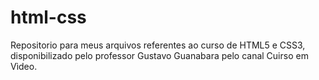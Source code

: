 # html-css
 Repositorio para meus arquivos referentes ao curso de HTML5 e CSS3, disponibilizado pelo professor Gustavo Guanabara pelo canal Cuirso em Vìdeo.

